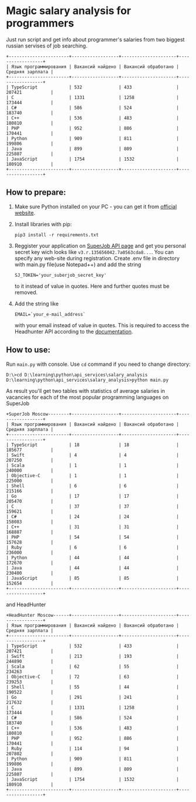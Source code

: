 # Magic salary analysis for programmers

Just run script and get info about programmer's salaries from two biggest russian servises of job searching.
```
+-----------------------+------------------+---------------------+------------------+
| Язык программирования | Вакансий найдено | Вакансий обработано | Средняя зарплата |
+-----------------------+------------------+---------------------+------------------+
| TypeScript            | 532              | 433                 | 207421           |
| C                     | 1331             | 1258                | 173444           |
| C#                    | 586              | 524                 | 183740           |
| C++                   | 536              | 483                 | 180810           |
| PHP                   | 952              | 886                 | 170441           |
| Python                | 909              | 811                 | 199806           |
| Java                  | 899              | 809                 | 225807           |
| JavaScript            | 1754             | 1532                | 180910           |
+-----------------------+------------------+---------------------+------------------+

```
 
## How to prepare:
1. Make sure Python installed on your PC - you can get it from [official website](https://www.python.org/).
   

2. Install libraries with pip:
    ```
    pip3 install -r requirements.txt
    ```
3. Reggister your application  on [SuperJob API page](https://api.superjob.ru/) and get you personal        secret key wich looks like `v3.r.135656042.7a0563cda8...`. You can specify any web-site during              registration.
   Create .env file in directory with main.py file(use Notepad++) and add the string
   ```
   SJ_TOKEN='your_suberjob_secret_key'
   ```
   to it instead of value in quotes. Here and further quotes must be removed.
4. Add the string like
   ```
   EMAIL=`your_e-mail_address`
   ```
   with your email instead of value in quotes. This is required to access the Headhunter API according to the [documentation](https://github.com/hhru/api/blob/master/docs/general.md).
   
## How to use:
Run `main.py` with console. Use `cd` command if you need to change directory:
```
D:\>cd D:\learning\python\api_services\salary_analysis
D:\learning\python\api_services\salary_analysis>python main.py
```
As result you'll get two tables with statistics of average salaries in vacancies for each of the most popular programming languages on SuperJob
```
+SuperJob Moscow--------+------------------+---------------------+------------------+
| Язык программирования | Вакансий найдено | Вакансий обработано | Средняя зарплата |
+-----------------------+------------------+---------------------+------------------+
| TypeScript            | 18               | 18                  | 185677           |
| Swift                 | 4                | 4                   | 207250           |
| Scala                 | 1                | 1                   | 240000           |
| Objective-C           | 1                | 1                   | 225000           |
| Shell                 | 6                | 6                   | 215166           |
| Go                    | 17               | 17                  | 205470           |
| C                     | 37               | 37                  | 159621           |
| C#                    | 24               | 24                  | 158083           |
| C++                   | 31               | 31                  | 168887           |
| PHP                   | 54               | 54                  | 157628           |
| Ruby                  | 6                | 6                   | 236000           |
| Python                | 44               | 44                  | 172670           |
| Java                  | 44               | 44                  | 230400           |
| JavaScript            | 85               | 85                  | 152654           |
+-----------------------+------------------+---------------------+------------------+
```
and HeadHunter
```
+HeadHunter Moscow------+------------------+---------------------+------------------+
| Язык программирования | Вакансий найдено | Вакансий обработано | Средняя зарплата |
+-----------------------+------------------+---------------------+------------------+
| TypeScript            | 532              | 433                 | 207421           |
| Swift                 | 213              | 193                 | 244890           |
| Scala                 | 62               | 55                  | 234263           |
| Objective-C           | 72               | 63                  | 239253           |
| Shell                 | 55               | 44                  | 190522           |
| Go                    | 291              | 241                 | 217632           |
| C                     | 1331             | 1258                | 173444           |
| C#                    | 586              | 524                 | 183740           |
| C++                   | 536              | 483                 | 180810           |
| PHP                   | 952              | 886                 | 170441           |
| Ruby                  | 114              | 94                  | 207802           |
| Python                | 909              | 811                 | 199806           |
| Java                  | 899              | 809                 | 225807           |
| JavaScript            | 1754             | 1532                | 180910           |
+-----------------------+------------------+---------------------+------------------+
```
